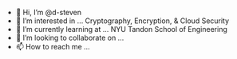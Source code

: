 - 👋 Hi, I’m @d-steven
- 👀 I’m interested in ... Cryptography, Encryption, & Cloud Security
- 🌱 I’m currently learning at ... NYU Tandon School of Engineering
- 💞️ I’m looking to collaborate on ... 
- 📫 How to reach me ... 

<!---
d-steven/d-steven is a ✨ special ✨ repository because its `README.md` (this file) appears on your GitHub profile.
You can click the Preview link to take a look at your changes.
--->
